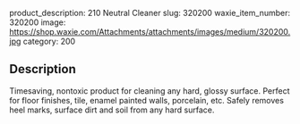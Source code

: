 product_description: 210 Neutral Cleaner
slug: 320200
waxie_item_number: 320200
image: https://shop.waxie.com/Attachments/attachments/images/medium/320200.jpg
category: 200

## Description
Timesaving, nontoxic product for cleaning any hard, glossy surface. Perfect for floor finishes, tile, enamel painted walls, porcelain, etc. Safely removes heel marks, surface dirt and soil from any hard surface.
